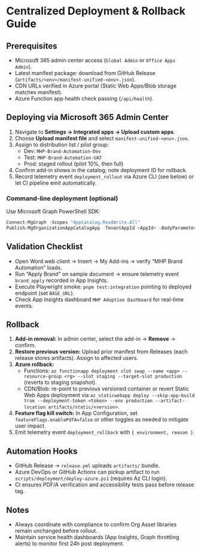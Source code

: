 # Centralized Deployment & Rollback Guide

## Prerequisites

- Microsoft 365 admin center access (`Global Admin` or `Office Apps Admin`).
- Latest manifest package: download from GitHub Release (`artifacts/<env>/manifest-unified-<env>.json`).
- CDN URLs verified in Azure portal (Static Web Apps/Blob storage matches manifest).
- Azure Function app health check passing (`/api/health`).

## Deploying via Microsoft 365 Admin Center

1. Navigate to **Settings → Integrated apps → Upload custom apps**.
2. Choose **Upload manifest file** and select `manifest-unified-<env>.json`.
3. Assign to distribution list / pilot group:
   - Dev: `MHP-Brand-Automation-Dev`
   - Test: `MHP-Brand-Automation-UAT`
   - Prod: staged rollout (pilot 10%, then full)
4. Confirm add-in shows in the catalog; note deployment ID for rollback.
5. Record telemetry event `deployment_rollout` via Azure CLI (see below) or let CI pipeline emit automatically.

### Command-line deployment (optional)

Use Microsoft Graph PowerShell SDK:

```powershell
Connect-MgGraph -Scopes "AppCatalog.ReadWrite.All"
Publish-MgOrganizationAppCatalogApp -TenantAppId <AppId> -BodyParameter @{ manifest = Get-Content manifest.json }
```

## Validation Checklist

- Open Word web client → Insert → My Add-ins → verify “MHP Brand Automation” loads.
- Run “Apply Brand” on sample document → ensure telemetry event `brand_apply` recorded in App Insights.
- Execute Playwright smoke: `pnpm test:integration` pointing to deployed endpoint (set `BASE_URL`).
- Check App Insights dashboard `MHP Adoption Dashboard` for real-time events.

## Rollback

1. **Add-in removal:** In admin center, select the add-in → **Remove** → confirm.
2. **Restore previous version:** Upload prior manifest from Releases (each release stores artifacts). Assign to affected users.
3. **Azure rollback:**
   - Functions: `az functionapp deployment slot swap --name <app> --resource-group <rg> --slot staging --target-slot production` (reverts to staging snapshot).
   - CDN/Blob: re-point to previous versioned container or revert Static Web Apps deployment via `az staticwebapp deploy --skip-app-build true --deployment-token <token> --env production --artifact-location artifacts/static/<version>`.
4. **Feature flag kill switch:** In App Configuration, set `featureFlags.enablePdfA=false` or other toggles as needed to mitigate user impact.
5. Emit telemetry event `deployment_rollback` with `{ environment, reason }`.

## Automation Hooks

- GitHub Release → `release.yml` uploads `artifacts/` bundle.
- Azure DevOps or GitHub Actions can pickup artifact to run `scripts/deployment/deploy-azure.ps1` (requires Az CLI login).
- CI ensures PDF/A verification and accessibility tests pass before release tag.

## Notes

- Always coordinate with compliance to confirm Org Asset libraries remain unchanged before rollout.
- Maintain service health dashboards (App Insights, Graph throttling alerts) to monitor first 24h post deployment.
